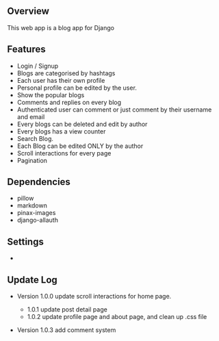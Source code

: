 ## Overview

This web app is a blog app for Django

## Features

* Login / Signup
* Blogs are categorised by hashtags
* Each user has their own profile
* Personal profile can be edited by the user.
* Show the popular blogs
* Comments and replies on every blog
* Authenticated user can comment or just comment by their username and email
* Every blogs can be deleted and edit by author
* Every blogs has a view counter
* Search Blog.
* Each Blog can be edited ONLY by the author
* Scroll interactions for every page
* Pagination

## Dependencies

* pillow
* markdown
* pinax-images
* django-allauth



## Settings

* 

## Update Log

* Version 1.0.0  update scroll interactions for home page. 
  * 1.0.1 update post detail page
  * 1.0.2 update profile page and about page, and clean up .css file

* Version 1.0.3 add comment system
